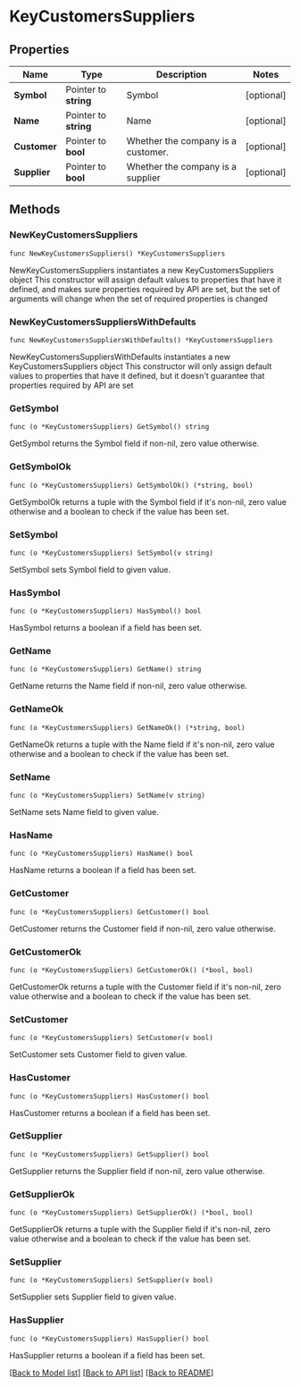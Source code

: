 # KeyCustomersSuppliers

## Properties

Name | Type | Description | Notes
------------ | ------------- | ------------- | -------------
**Symbol** | Pointer to **string** | Symbol | [optional] 
**Name** | Pointer to **string** | Name | [optional] 
**Customer** | Pointer to **bool** | Whether the company is a customer. | [optional] 
**Supplier** | Pointer to **bool** | Whether the company is a supplier | [optional] 

## Methods

### NewKeyCustomersSuppliers

`func NewKeyCustomersSuppliers() *KeyCustomersSuppliers`

NewKeyCustomersSuppliers instantiates a new KeyCustomersSuppliers object
This constructor will assign default values to properties that have it defined,
and makes sure properties required by API are set, but the set of arguments
will change when the set of required properties is changed

### NewKeyCustomersSuppliersWithDefaults

`func NewKeyCustomersSuppliersWithDefaults() *KeyCustomersSuppliers`

NewKeyCustomersSuppliersWithDefaults instantiates a new KeyCustomersSuppliers object
This constructor will only assign default values to properties that have it defined,
but it doesn't guarantee that properties required by API are set

### GetSymbol

`func (o *KeyCustomersSuppliers) GetSymbol() string`

GetSymbol returns the Symbol field if non-nil, zero value otherwise.

### GetSymbolOk

`func (o *KeyCustomersSuppliers) GetSymbolOk() (*string, bool)`

GetSymbolOk returns a tuple with the Symbol field if it's non-nil, zero value otherwise
and a boolean to check if the value has been set.

### SetSymbol

`func (o *KeyCustomersSuppliers) SetSymbol(v string)`

SetSymbol sets Symbol field to given value.

### HasSymbol

`func (o *KeyCustomersSuppliers) HasSymbol() bool`

HasSymbol returns a boolean if a field has been set.

### GetName

`func (o *KeyCustomersSuppliers) GetName() string`

GetName returns the Name field if non-nil, zero value otherwise.

### GetNameOk

`func (o *KeyCustomersSuppliers) GetNameOk() (*string, bool)`

GetNameOk returns a tuple with the Name field if it's non-nil, zero value otherwise
and a boolean to check if the value has been set.

### SetName

`func (o *KeyCustomersSuppliers) SetName(v string)`

SetName sets Name field to given value.

### HasName

`func (o *KeyCustomersSuppliers) HasName() bool`

HasName returns a boolean if a field has been set.

### GetCustomer

`func (o *KeyCustomersSuppliers) GetCustomer() bool`

GetCustomer returns the Customer field if non-nil, zero value otherwise.

### GetCustomerOk

`func (o *KeyCustomersSuppliers) GetCustomerOk() (*bool, bool)`

GetCustomerOk returns a tuple with the Customer field if it's non-nil, zero value otherwise
and a boolean to check if the value has been set.

### SetCustomer

`func (o *KeyCustomersSuppliers) SetCustomer(v bool)`

SetCustomer sets Customer field to given value.

### HasCustomer

`func (o *KeyCustomersSuppliers) HasCustomer() bool`

HasCustomer returns a boolean if a field has been set.

### GetSupplier

`func (o *KeyCustomersSuppliers) GetSupplier() bool`

GetSupplier returns the Supplier field if non-nil, zero value otherwise.

### GetSupplierOk

`func (o *KeyCustomersSuppliers) GetSupplierOk() (*bool, bool)`

GetSupplierOk returns a tuple with the Supplier field if it's non-nil, zero value otherwise
and a boolean to check if the value has been set.

### SetSupplier

`func (o *KeyCustomersSuppliers) SetSupplier(v bool)`

SetSupplier sets Supplier field to given value.

### HasSupplier

`func (o *KeyCustomersSuppliers) HasSupplier() bool`

HasSupplier returns a boolean if a field has been set.


[[Back to Model list]](../README.md#documentation-for-models) [[Back to API list]](../README.md#documentation-for-api-endpoints) [[Back to README]](../README.md)


